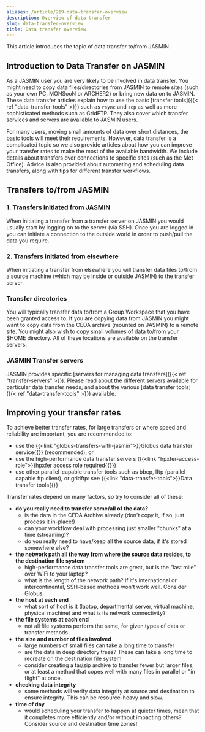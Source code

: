 ```yaml
---
aliases: /article/219-data-transfer-overview
description: Overview of data transfer
slug: data-transfer-overview
title: Data transfer overview
---
```


This article introduces the topic of data transfer to/from JASMIN.

## Introduction to Data Transfer on JASMIN

As a JASMIN user you are very likely to be involved in data transfer. You
might need to copy data files/directories from JASMIN to remote sites (such as
your own PC, MONSooN or ARCHER2) or bring new data on to JASMIN. These data
transfer articles explain how to use the basic [transfer tools]({{< ref "data-transfer-tools" >}}) such as `rsync` and `scp` as well as more sophisticated
methods such as GridFTP. They also cover which transfer services and servers
are available to JASMIN users.

For many users, moving small amounts of data over short distances, the basic
tools will meet their requirements. However, data transfer is a complicated
topic so we also provide articles about how you can improve your transfer
rates to make the most of the available bandwidth. We include details about
transfers over connections to specific sites (such as the Met Office). Advice
is also provided about automating and scheduling data transfers, along with
tips for different transfer workflows.

## Transfers to/from JASMIN

### 1\. Transfers initiated from JASMIN

When initiating a transfer from a transfer server on JASMIN you would usually
start by logging on to the server (via SSH). Once you are logged in you can
initiate a connection to the outside world in order to push/pull the data you
require.

### 2\. Transfers initiated from elsewhere

When initiating a transfer from elsewhere you will transfer data files to/from
a source machine (which may be inside or outside JASMIN) to the transfer
server.

### Transfer directories

You will typically transfer data to/from a Group Workspace that you have been
granted access to. If you are copying data from JASMIN you might want to copy
data from the CEDA archive (mounted on JASMIN) to a remote site. You might
also wish to copy small volumes of data to/from your $HOME directory. All of
these locations are available on the transfer servers.

### JASMIN Transfer servers

JASMIN provides specific [servers for managing data transfers]({{< ref
"transfer-servers" >}}). Please read about the different servers available for
particular data transfer needs, and about the various [data transfer
tools]({{< ref "data-transfer-tools" >}}) available.

## Improving your transfer rates

To achieve better transfer rates, for large transfers or where speed and reliability are important, you are recommended to:

- use the {{<link "globus-transfers-with-jasmin">}}Globus data transfer service{{</link>}} (recommended), or
- use the high-performance data transfer servers ({{<link "hpxfer-access-role">}}hpxfer access role required{{</link>}})
- use other parallel-capable transfer tools such as bbcp, lftp (parallel-capable ftp client), or gridftp: see {{<link "data-transfer-tools">}}Data transfer tools{{</link>}}

Transfer rates depend on many factors, so try to consider all of these:

- **do you really need to transfer some/all of the data?**
  - is the data in the CEDA Archive already (don't copy it, if so, just process it in-place!)
  - can your workflow deal with processing just smaller "chunks" at a time (streaming)?
  - do you really need to have/keep all the source data, if it's stored somewhere else?
- **the network path all the way from where the source data resides, to the destination file system**
  - high-performance data transfer tools are great, but is the "last mile" over WiFi to your laptop?
  - what is the length of the network path? If it's international or intercontinental, SSH-based methods won't work well. Consider Globus.
- **the host at each end**
  - what sort of host is it (laptop, departmental server, virtual machine, physical machine) and what is its network connectivity?
- **the file systems at each end**
  - not all file systems perform the same, for given types of data or transfer methods
- **the size and number of files involved**
  - large numbers of small files can take a long time to transfer
  - are the data in deep directory trees? These can take a long time to recreate on the destination file system
  - consider creating a tar/zip archive to transfer fewer but larger files, or at least a method that copes well with many files in parallel or "in flight" at once.
- **checking data integrity**
  - some methods will verify data integrity at source and destination to ensure integrity. This can be resource-heavy and slow.
- **time of day**
  - would scheduling your transfer to happen at quieter times, mean that it completes more efficiently and/or without impacting others? Consider source and destination time zones!

